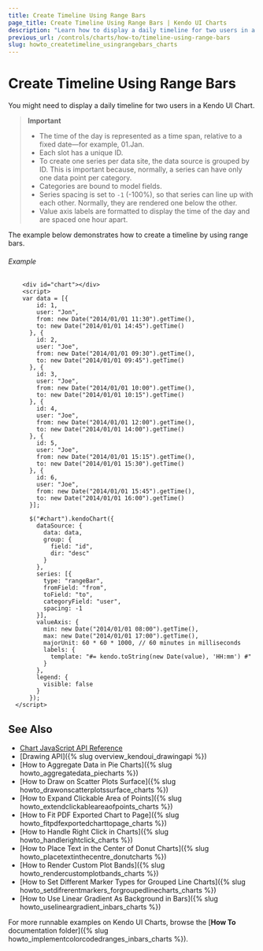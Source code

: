 ```yaml
---
title: Create Timeline Using Range Bars
page_title: Create Timeline Using Range Bars | Kendo UI Charts
description: "Learn how to display a daily timeline for two users in a Kendo UI Chart."
previous_url: /controls/charts/how-to/timeline-using-range-bars
slug: howto_createtimeline_usingrangebars_charts
---
```


# Create Timeline Using Range Bars

You might need to display a daily timeline for two users in a Kendo UI Chart.

> **Important**
> * The time of the day is represented as a time span, relative to a fixed date&mdash;for example, 01.Jan.
> * Each slot has a unique ID.
> * To create one series per data site, the data source is grouped by ID. This is important because, normally, a series can have only one data point per category.
> * Categories are bound to model fields.
> * Series spacing is set to `-1` (-100%), so that series can line up with each other. Normally, they are rendered one below the other.
> * Value axis labels are formatted to display the time of the day and are spaced one hour apart.

The example below demonstrates how to create a timeline by using range bars.

###### Example

```dojo
    <div id="chart"></div>
    <script>
    var data = [{
        id: 1,
        user: "Jon",
        from: new Date("2014/01/01 11:30").getTime(),
        to: new Date("2014/01/01 14:45").getTime()
      }, {
        id: 2,
        user: "Joe",
        from: new Date("2014/01/01 09:30").getTime(),
        to: new Date("2014/01/01 09:45").getTime()
      }, {
        id: 3,
        user: "Joe",
        from: new Date("2014/01/01 10:00").getTime(),
        to: new Date("2014/01/01 10:15").getTime()
      }, {
        id: 4,
        user: "Joe",
        from: new Date("2014/01/01 12:00").getTime(),
        to: new Date("2014/01/01 14:00").getTime()
      }, {
        id: 5,
        user: "Joe",
        from: new Date("2014/01/01 15:15").getTime(),
        to: new Date("2014/01/01 15:30").getTime()
      }, {
        id: 6,
        user: "Joe",
        from: new Date("2014/01/01 15:45").getTime(),
        to: new Date("2014/01/01 16:00").getTime()
      }];

      $("#chart").kendoChart({
        dataSource: {
          data: data,
          group: {
            field: "id",
            dir: "desc"
          }
        },
        series: [{
          type: "rangeBar",
          fromField: "from",
          toField: "to",
          categoryField: "user",
          spacing: -1
        }],
        valueAxis: {
          min: new Date("2014/01/01 08:00").getTime(),
          max: new Date("2014/01/01 17:00").getTime(),
          majorUnit: 60 * 60 * 1000, // 60 minutes in milliseconds
          labels: {
            template: "#= kendo.toString(new Date(value), 'HH:mm') #"
          }
        },
        legend: {
          visible: false
        }
      });
  </script>
```

## See Also

* [Chart JavaScript API Reference](/api/javascript/dataviz/ui/chart)
* [Drawing API]({% slug overview_kendoui_drawingapi %})
* [How to Aggregate Data in Pie Charts]({% slug howto_aggregatedata_piecharts %})
* [How to Draw on Scatter Plots Surface]({% slug howto_drawonscatterplotssurface_charts %})
* [How to Expand Clickable Area of Points]({% slug howto_extendclickableareaofpoints_charts %})
* [How to Fit PDF Exported Chart to Page]({% slug howto_fitpdfexportedcharttopage_charts %})
* [How to Handle Right Click in Charts]({% slug howto_handlerightclick_charts %})
* [How to Place Text in the Center of Donut Charts]({% slug howto_placetextinthecentre_donutcharts %})
* [How to Render Custom Plot Bands]({% slug howto_rendercustomplotbands_charts %})
* [How to Set Different Marker Types for Grouped Line Charts]({% slug howto_setdifrerentmarkers_forgroupedlinecharts_charts %})
* [How to Use Linear Gradient As Background in Bars]({% slug howto_uselineargradient_inbars_charts %})

For more runnable examples on Kendo UI Charts, browse the [**How To** documentation folder]({% slug howto_implementcolorcodedranges_inbars_charts %}).
